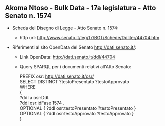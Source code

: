 ## Akoma Ntoso - Bulk Data - 17a legislatura - Atto Senato n. 1574 ##

* Scheda del Disegno di Legge - Atto Senato n. 1574:
	* http url: http://www.senato.it/leg/17/BGT/Schede/Ddliter/44704.htm

* Riferimenti al sito OpenData del Senato http://dati.senato.it/:
	* Link OpenData: http://dati.senato.it/ddl/44704
	* Query SPARQL per i documenti relativi all'Atto Senato:

        PREFIX osr: <http://dati.senato.it/osr/>  
		SELECT DISTINCT ?testoPresentato ?testoApprovato  
		WHERE  
		{  
		    ?ddl a osr:Ddl.  
		    ?ddl osr:idFase 1574 .  
		    OPTIONAL { ?ddl osr:testoPresentato ?testoPresentato }  
		    OPTIONAL { ?ddl osr:testoApprovato ?testoApprovato }  
		}
		